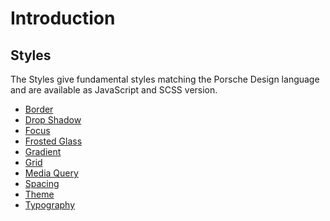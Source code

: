 # Introduction

## Styles

The Styles give fundamental styles matching the Porsche Design language and are available as JavaScript and SCSS
version.

- [Border](styles/border)
- [Drop Shadow](styles/drop-shadow)
- [Focus](styles/focus)
- [Frosted Glass](styles/frosted-glass)
- [Gradient](styles/gradient)
- [Grid](styles/grid)
- [Media Query](styles/media-query)
- [Spacing](styles/spacing)
- [Theme](styles/theme)
- [Typography](styles/typography)
